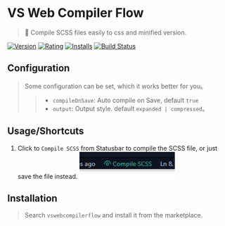 # VS Web Compiler Flow
> 💠 Compile SCSS files easily to css and minified version.

[![Version](https://vsmarketplacebadge.apphb.com/version-short/Flowko.vswebcompilerflow.svg)](https://marketplace.visualstudio.com/items?itemName=Flowko.vswebcompilerflow)
[![Rating](https://vsmarketplacebadge.apphb.com/rating-short/Flowko.vswebcompilerflow.svg)](https://marketplace.visualstudio.com/items?itemName=Flowko.vswebcompilerflow)
[![Installs](https://vsmarketplacebadge.apphb.com/installs/Flowko.vswebcompilerflow.svg)](https://marketplace.visualstudio.com/items?itemName=Flowko.vswebcompilerflow)
[![Build Status](https://app.travis-ci.com/Flowko/vswebcompilerflow.svg?branch=master)](https://app.travis-ci.com/Flowko/vswebcompilerflow)

## Configuration
> Some configuration can be set, which it works better for you。
>> - `compileOnSave`: Auto compile on Save, default `true`
>> - `output`: Output style. default `expanded | compressed`。 
## Usage/Shortcuts
1. Click to `Compile SCSS` from Statusbar to compile the SCSS file, or just save the file instead. 
![Statusbar control](./images/usage.png)

## Installation
> Search `vswebcompilerflow` and install it from the marketplace.